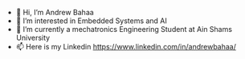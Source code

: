 - 👋 Hi, I’m Andrew Bahaa
- 👀 I’m interested in Embedded Systems and AI
- 🌱 I’m currently a mechatronics Engineering Student at Ain Shams University
- 📫 Here is my Linkedin https://www.linkedin.com/in/andrewbahaa/

<!---
Andrew-Baha2/Andrew-Baha2 is a ✨ special ✨ repository because its `README.md` (this file) appears on your GitHub profile.
You can click the Preview link to take a look at your changes.
--->
